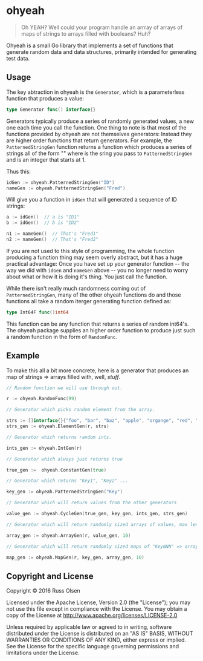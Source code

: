 # ohyeah

> Oh YEAH? Well could your program handle an arrray of arrays of
> maps of strings to arrays filled with booleans? Huh?

Ohyeah is a small Go library that implements a set of functions that generate random data
and data structures, primarily intended for generating test data.

## Usage

The key abtraction in ohyeah is the `Generator`, which is a parameterless function
that produces a value:

```go
type Generator func() interface{}
```

Generators typically produce a series of randomly generated values, a new
one each time you call the function. One thing to note is that most
of the functions provided by ohyeah are not themselves generators: Instead
they are higher order functions that return generators. 
For example, the `PatternedStringGen` function returns a function
which produces a series of strings all of the form "<PAT><N>" where
<PAT> is the sring you pass to `PatternedStringGen` and <N> is an integer
that starts at 1.

Thus this:

```go
idGen := ohyeah.PatternedStringGen("ID")
nameGen := ohyeah.PatternedStringGen("Fred")
```

Will give you a function in `idGen` that will generated a sequence of ID strings:

```go
a := idGen()  // a is "ID1"
b := idGen()  // b is "ID2"

n1 := nameGen()  // That's "Fred1"
n2 := nameGen()  // That's "Fred2"
```

If you are not used to this style of programming, the whole function producing
a function thing may seem overly abstract, but it has a huge practical advantage:
Once you have set up your generator function -- the way we did with `idGen` and
`nameGen` above -- you no longer need to worry about what or how it is doing
it's thing. You just call the function.
 
While there isn't really much randomness coming out of `PatternedStringGen`,
many of the other ohyeah functions do and those functions all take a
random iterger generating function defined as:

```go
type Int64F func()int64
```

This function can be any function that returns a series of random int64's.
The ohyeah package supplies an higher order function to produce just
such a random function in the form of `RandomFunc`.

## Example

To make this all a bit more concrete, here is a generator that produces an 
map of strings => arrays filled with, well, _stuff_.


```go
// Random function we will use through out.

r := ohyeah.RandomFunc(99)

// Generator which picks random element from the array.

strs := []interface{}{"foo", "bar", "baz", "apple", "organge", "red", "x"}
strs_gen := ohyeah.ElementGen(r, strs)

// Generator which returns random ints. 

ints_gen := ohyeah.IntGen(r)

// Generator which always just returns true

true_gen :=  ohyeah.ConstantGen(true)

// Generator which returns "Key1", "Key2" ...

key_gen := ohyeah.PatternedStringGen("Key")

// Generator which will return values from the other generators

value_gen := ohyeah.CycleGen(true_gen, key_gen, ints_gen, strs_gen)

// Generator which will return randomly sized arrays of values, max len = 10

array_gen := ohyeah.ArrayGen(r, value_gen, 10)

// Generator which will return randomly sized maps of "KeyNNN" => array

map_gen := ohyeah.MapGen(r, key_gen, array_gen, 10)
```

## Copyright and License
Copyright © 2016 Russ Olsen

Licensed under the Apache License, Version 2.0 (the "License"); you may not use this file except in compliance with the License. You may obtain a copy of the License at
http://www.apache.org/licenses/LICENSE-2.0

Unless required by applicable law or agreed to in writing, software distributed under the License is distributed on an "AS IS" BASIS, WITHOUT WARRANTIES OR CONDITIONS OF ANY KIND, either express or implied. See the License for the specific language governing permissions and limitations under the License.
